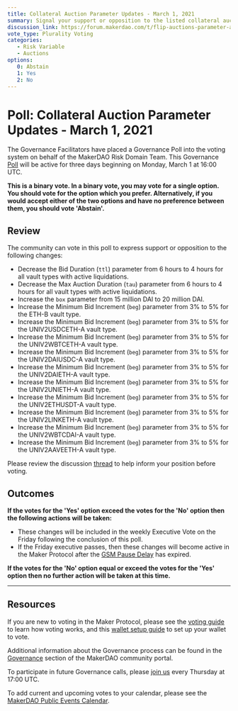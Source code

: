 ```yaml
---
title: Collateral Auction Parameter Updates - March 1, 2021
summary: Signal your support or opposition to the listed collateral auction parameter updates
discussion_link: https://forum.makerdao.com/t/flip-auctions-parameter-adjustment-proposal/6732
vote_type: Plurality Voting
categories:
   - Risk Variable
   - Auctions
options:
   0: Abstain
   1: Yes
   2: No
---
```

# Poll: Collateral Auction Parameter Updates - March 1, 2021

The Governance Facilitators have placed a Governance Poll into the voting system on behalf of the MakerDAO Risk Domain Team. This Governance [Poll](https://community-development.makerdao.com/en/learn/governance/on-chain-gov) will be active for three days beginning on Monday, March 1 at 16:00 UTC.

**This is a binary vote. In a binary vote, you may vote for a single option. You should vote for the option which you prefer. Alternatively, if you would accept either of the two options and have no preference between them, you should vote 'Abstain'.**

## Review

The community can vote in this poll to express support or opposition to the following changes: 
* Decrease the Bid Duration (`ttl`) parameter from 6 hours to 4 hours for all vault types with active liquidations.
* Decrease the Max Auction Duration (`tau`) parameter from 6 hours to 4 hours for all vault types with active liquidations.
* Increase the `box` parameter from 15 million DAI to 20 million DAI.
* Increase the Minimum Bid Increment (`beg`) parameter from 3% to 5% for the ETH-B vault type.
* Increase the Minimum Bid Increment (`beg`) parameter from 3% to 5% for the UNIV2USDCETH-A vault type.
* Increase the Minimum Bid Increment (`beg`) parameter from 3% to 5% for the UNIV2WBTCETH-A vault type.
* Increase the Minimum Bid Increment (`beg`) parameter from 3% to 5% for the UNIV2DAIUSDC-A vault type.
* Increase the Minimum Bid Increment (`beg`) parameter from 3% to 5% for the UNIV2DAIETH-A vault type.
* Increase the Minimum Bid Increment (`beg`) parameter from 3% to 5% for the UNIV2UNIETH-A vault type.
* Increase the Minimum Bid Increment (`beg`) parameter from 3% to 5% for the UNIV2ETHUSDT-A vault type.
* Increase the Minimum Bid Increment (`beg`) parameter from 3% to 5% for the UNIV2LINKETH-A vault type.
* Increase the Minimum Bid Increment (`beg`) parameter from 3% to 5% for the UNIV2WBTCDAI-A vault type.
* Increase the Minimum Bid Increment (`beg`) parameter from 3% to 5% for the UNIV2AAVEETH-A vault type.

Please review the discussion [thread](https://forum.makerdao.com/t/flip-auctions-parameter-adjustment-proposal/6732) to help inform your position before voting.

## Outcomes

**If the votes for the 'Yes' option exceed the votes for the 'No' option then the following actions will be taken:**
* These changes will be included in the weekly Executive Vote on the Friday following the conclusion of this poll.
* If the Friday executive passes, then these changes will become active in the Maker Protocol after the [GSM Pause Delay](https://community-development.makerdao.com/en/learn/governance/param-gsm-pause-delay) has expired.

**If the votes for the 'No' option equal or exceed the votes for the 'Yes' option then no further action will be taken at this time.**

---

## Resources

If you are new to voting in the Maker Protocol, please see the [voting guide](https://community-development.makerdao.com/en/learn/governance/how-voting-works/) to learn how voting works, and this [wallet setup guide](https://community-development.makerdao.com/en/learn/governance/voting-setup/) to set up your wallet to vote.

Additional information about the Governance process can be found in the [Governance](https://community-development.makerdao.com/en/learn/governance) section of the MakerDAO community portal.

To participate in future Governance calls, please [join us](https://github.com/makerdao/community/tree/master/governance/governance-and-risk-meetings) every Thursday at 17:00 UTC.

To add current and upcoming votes to your calendar, please see the [MakerDAO Public Events Calendar](https://calendar.google.com/calendar/embed?src=makerdao.com_3efhm2ghipksegl009ktniomdk%40group.calendar.google.com&ctz=UTC&mode=week&showCalendars=0&showPrint=0).
